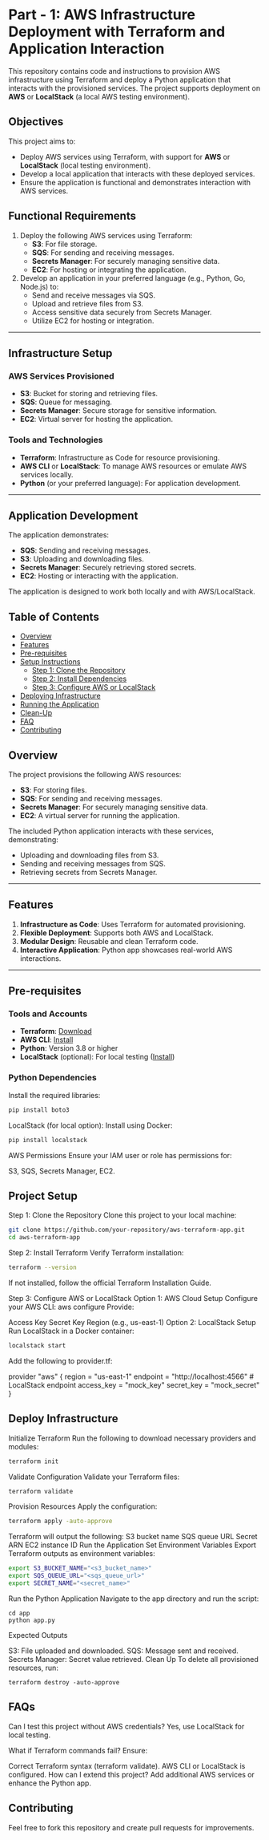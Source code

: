 # Part - 1: AWS Infrastructure Deployment with Terraform and Application Interaction

This repository contains code and instructions to provision AWS infrastructure using Terraform and deploy a Python application that interacts with the provisioned services. The project supports deployment on **AWS** or **LocalStack** (a local AWS testing environment).

## Objectives

This project aims to:

- Deploy AWS services using Terraform, with support for **AWS** or **LocalStack** (local testing environment).
- Develop a local application that interacts with these deployed services.
- Ensure the application is functional and demonstrates interaction with AWS services.

## Functional Requirements

1. Deploy the following AWS services using Terraform:
   - **S3**: For file storage.
   - **SQS**: For sending and receiving messages.
   - **Secrets Manager**: For securely managing sensitive data.
   - **EC2**: For hosting or integrating the application.
2. Develop an application in your preferred language (e.g., Python, Go, Node.js) to:
   - Send and receive messages via SQS.
   - Upload and retrieve files from S3.
   - Access sensitive data securely from Secrets Manager.
   - Utilize EC2 for hosting or integration.

---

## Infrastructure Setup

### AWS Services Provisioned
- **S3**: Bucket for storing and retrieving files.
- **SQS**: Queue for messaging.
- **Secrets Manager**: Secure storage for sensitive information.
- **EC2**: Virtual server for hosting the application.

### Tools and Technologies
- **Terraform**: Infrastructure as Code for resource provisioning.
- **AWS CLI** or **LocalStack**: To manage AWS resources or emulate AWS services locally.
- **Python** (or your preferred language): For application development.

---

## Application Development

The application demonstrates:
- **SQS**: Sending and receiving messages.
- **S3**: Uploading and downloading files.
- **Secrets Manager**: Securely retrieving stored secrets.
- **EC2**: Hosting or interacting with the application.

The application is designed to work both locally and with AWS/LocalStack.

## Table of Contents

- [Overview](#overview)
- [Features](#features)
- [Pre-requisites](#pre-requisites)
- [Setup Instructions](#setup-instructions)
  - [Step 1: Clone the Repository](#step-1-clone-the-repository)
  - [Step 2: Install Dependencies](#step-2-install-dependencies)
  - [Step 3: Configure AWS or LocalStack](#step-3-configure-aws-or-localstack)
- [Deploying Infrastructure](#deploying-infrastructure)
- [Running the Application](#running-the-application)
- [Clean-Up](#clean-up)
- [FAQ](#faq)
- [Contributing](#contributing)



## Overview

The project provisions the following AWS resources:
- **S3**: For storing files.
- **SQS**: For sending and receiving messages.
- **Secrets Manager**: For securely managing sensitive data.
- **EC2**: A virtual server for running the application.

The included Python application interacts with these services, demonstrating:
- Uploading and downloading files from S3.
- Sending and receiving messages from SQS.
- Retrieving secrets from Secrets Manager.

---

## Features

1. **Infrastructure as Code**: Uses Terraform for automated provisioning.
2. **Flexible Deployment**: Supports both AWS and LocalStack.
3. **Modular Design**: Reusable and clean Terraform code.
4. **Interactive Application**: Python app showcases real-world AWS interactions.

---

## Pre-requisites

### Tools and Accounts
- **Terraform**: [Download](https://www.terraform.io/downloads)
- **AWS CLI**: [Install](https://docs.aws.amazon.com/cli/latest/userguide/install-cliv2.html)
- **Python**: Version 3.8 or higher
- **LocalStack** (optional): For local testing ([Install](https://docs.localstack.cloud/get-started/))  

### Python Dependencies
Install the required libraries:
```bash
pip install boto3
```
LocalStack (for local option): Install using Docker:
```bash
pip install localstack
```

AWS Permissions
Ensure your IAM user or role has permissions for:

S3, SQS, Secrets Manager, EC2.

## Project Setup
Step 1: Clone the Repository
Clone this project to your local machine:

```bash
git clone https://github.com/your-repository/aws-terraform-app.git
cd aws-terraform-app
```
Step 2: Install Terraform
Verify Terraform installation:
```bash
terraform --version
```
If not installed, follow the official Terraform Installation Guide.

Step 3: Configure AWS or LocalStack
Option 1: AWS Cloud Setup
Configure your AWS CLI:
aws configure
Provide:

Access Key
Secret Key
Region (e.g., us-east-1)
Option 2: LocalStack Setup
Run LocalStack in a Docker container:
```bash
localstack start
```
Add the following to provider.tf:


provider "aws" {
  region      = "us-east-1"
  endpoint    = "http://localhost:4566" # LocalStack endpoint
  access_key  = "mock_key"
  secret_key  = "mock_secret"
}

## Deploy Infrastructure
Initialize Terraform
Run the following to download necessary providers and modules:

```bash
terraform init
```
Validate Configuration
Validate your Terraform files:
```bash
terraform validate
```
Provision Resources
Apply the configuration:
```bash
terraform apply -auto-approve
```
Terraform will output the following:
S3 bucket name
SQS queue URL
Secret ARN
EC2 instance ID
Run the Application
Set Environment Variables
Export Terraform outputs as environment variables:

```bash
export S3_BUCKET_NAME="<s3_bucket_name>"
export SQS_QUEUE_URL="<sqs_queue_url>"
export SECRET_NAME="<secret_name>"
```
Run the Python Application
Navigate to the app directory and run the script:
```
cd app
python app.py
```
Expected Outputs

S3: File uploaded and downloaded.
SQS: Message sent and received.
Secrets Manager: Secret value retrieved.
Clean Up
To delete all provisioned resources, run:
```
terraform destroy -auto-approve
```
## FAQs
Can I test this project without AWS credentials?
Yes, use LocalStack for local testing.

What if Terraform commands fail?
Ensure:

Correct Terraform syntax (terraform validate).
AWS CLI or LocalStack is configured.
How can I extend this project?
Add additional AWS services or enhance the Python app.

## Contributing
Feel free to fork this repository and create pull requests for improvements.
